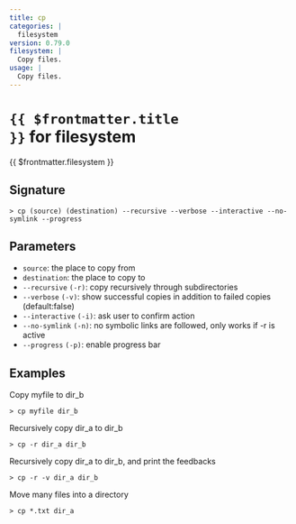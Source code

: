 ```yaml
---
title: cp
categories: |
  filesystem
version: 0.79.0
filesystem: |
  Copy files.
usage: |
  Copy files.
---
```


# <code>{{ $frontmatter.title }}</code> for filesystem

<div class='command-title'>{{ $frontmatter.filesystem }}</div>

## Signature

```> cp (source) (destination) --recursive --verbose --interactive --no-symlink --progress```

## Parameters

 -  `source`: the place to copy from
 -  `destination`: the place to copy to
 -  `--recursive` `(-r)`: copy recursively through subdirectories
 -  `--verbose` `(-v)`: show successful copies in addition to failed copies (default:false)
 -  `--interactive` `(-i)`: ask user to confirm action
 -  `--no-symlink` `(-n)`: no symbolic links are followed, only works if -r is active
 -  `--progress` `(-p)`: enable progress bar

## Examples

Copy myfile to dir_b
```shell
> cp myfile dir_b

```

Recursively copy dir_a to dir_b
```shell
> cp -r dir_a dir_b

```

Recursively copy dir_a to dir_b, and print the feedbacks
```shell
> cp -r -v dir_a dir_b

```

Move many files into a directory
```shell
> cp *.txt dir_a

```
